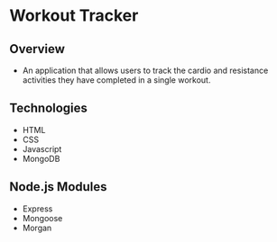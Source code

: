 # Workout Tracker

## Overview
- An application that allows users to track the cardio and resistance activities they have completed in a single workout. 

## Technologies
- HTML
- CSS
- Javascript
- MongoDB

## Node.js Modules
- Express
- Mongoose
- Morgan